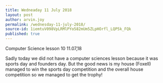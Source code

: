 ```yaml
---
title: Wedneaday 11 July 2018
layout: post
author: arvin.joy
permalink: /wednesday-11-july-2018/
source-id: 1iemtuV098VpLRMlPYo582mUm5ZLpHOrfl_LQP5k_FQk
published: true
---
```

Computer Science lesson 10      11.07,18

Sadly today we did not have a computer sciences lesson because it was sports day and founders day. But the good news is my house (Foxell) managed to win the sports day competition and the overall house competition so we managed to get the trophy!

